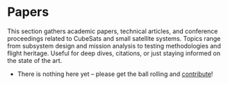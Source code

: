 # Papers

This section gathers academic papers, technical articles, and conference proceedings related to CubeSats and small satellite systems. Topics range from subsystem design and mission analysis to testing methodologies and flight heritage. Useful for deep dives, citations, or just staying informed on the state of the art.

- There is nothing here yet – please get the ball rolling and [contribute](../contributing.md)!
